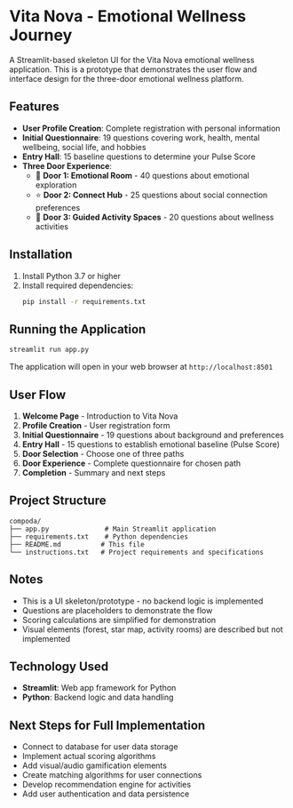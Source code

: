# Vita Nova - Emotional Wellness Journey

A Streamlit-based skeleton UI for the Vita Nova emotional wellness application. This is a prototype that demonstrates the user flow and interface design for the three-door emotional wellness platform.

## Features

- **User Profile Creation**: Complete registration with personal information
- **Initial Questionnaire**: 19 questions covering work, health, mental wellbeing, social life, and hobbies
- **Entry Hall**: 15 baseline questions to determine your Pulse Score
- **Three Door Experience**:
  - 🌳 **Door 1: Emotional Room** - 40 questions about emotional exploration
  - ⭐ **Door 2: Connect Hub** - 25 questions about social connection preferences
  - 🎯 **Door 3: Guided Activity Spaces** - 20 questions about wellness activities

## Installation

1. Install Python 3.7 or higher
2. Install required dependencies:
   ```bash
   pip install -r requirements.txt
   ```

## Running the Application

```bash
streamlit run app.py
```

The application will open in your web browser at `http://localhost:8501`

## User Flow

1. **Welcome Page** - Introduction to Vita Nova
2. **Profile Creation** - User registration form
3. **Initial Questionnaire** - 19 questions about background and preferences
4. **Entry Hall** - 15 questions to establish emotional baseline (Pulse Score)
5. **Door Selection** - Choose one of three paths
6. **Door Experience** - Complete questionnaire for chosen path
7. **Completion** - Summary and next steps

## Project Structure

```
compoda/
├── app.py              # Main Streamlit application
├── requirements.txt    # Python dependencies
├── README.md          # This file
└── instructions.txt   # Project requirements and specifications
```

## Notes

- This is a UI skeleton/prototype - no backend logic is implemented
- Questions are placeholders to demonstrate the flow
- Scoring calculations are simplified for demonstration
- Visual elements (forest, star map, activity rooms) are described but not implemented

## Technology Used

- **Streamlit**: Web app framework for Python
- **Python**: Backend logic and data handling

## Next Steps for Full Implementation

- Connect to database for user data storage
- Implement actual scoring algorithms
- Add visual/audio gamification elements
- Create matching algorithms for user connections
- Develop recommendation engine for activities
- Add user authentication and data persistence
